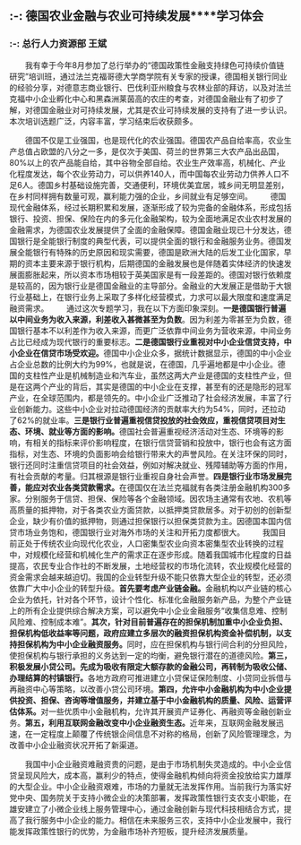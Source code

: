 ## :-: **德国农业金融与农业可持续发展****学习体会**
### :-: 总行人力资源部 王斌
&ensp;&ensp;&ensp;&ensp;我有幸于今年8月参加了总行举办的“德国政策性金融支持绿色可持续价值链研究”培训班，通过法兰克福哥德大学商学院有关专家的授课，德国相关银行同业的经验分享，对德意志商业银行、巴伐利亚州粮食与农林业部的拜访，以及对法兰克福中小企业孵化中心和黑森洲莱茵高的农庄的考查，对德国金融业有了初步了解，对德国金融业对可持续发展，尤其是农业可持续发展的支持有了进一步认识。本次培训选题广泛，内容丰富，学习结束后收获颇多。

&ensp;&ensp;&ensp;&ensp;德国不仅是工业强国，也是现代化的农业强国。德国农产品自给率高，农业生产总值占欧盟的八分之一多，是仅次于美国、荷兰的世界第三大农产品出品国，80%以上的农产品能自给，其中谷物全部自给。农业生产效率高，机械化、产业化程度发达，每个农业劳动力，可以供养140人，而中国每农业劳动力供养人口不足6人。德国乡村基础设施完善，交通便利，环境优美宜居，城乡间无明显差别，在乡村同样拥有数量可观，赢利能力强的企业，乡间就业有足够空间。
&ensp;&ensp;&ensp;&ensp;德国现代金融体系，经过长期积累和发展，逐渐形成了较为完备的金融体系，形成包括银行、投资、担保、保险在内的多元化金融架构，较为全面地满足农业农村发展的金融需求，为德国农业发展提供了全面的金融保障。德国金融业现已十分发达，德国银行是全能银行制度的典型代表，可以提供全面的银行和金融服务业务。德国发展全能银行有特殊的历史原因和现实需要，德国是欧洲大陆的后发工业化国家，早期的资本主要来源于银行机构，后期德国的金融发展也是伴随着实体经济的快速发展面膨胀起来，所以资本市场相较于英美国家是有一段差距的。德国对银行依赖度是较高的，因为银行业是德国金融业的主导部分。金融业的大发展正是借助于大银行业基础上，在银行业务上采取了多样化经营模式，力求可以最大限度和速度满足融资需求。
&ensp;&ensp;&ensp;&ensp;通过这次专题学习，我在以下方面印象深刻。<b>一是德国银行普遍以中间业务为收入来源，利差收入甚微甚至为负数</b>。因为利差为零甚至为负数，德国银行基本不以利差作为收入来源，而更广泛依靠中间业务为营收来源，中间业务占比已经成为现代银行的重要标志。<b>二是德国银行业重视对中小企业信贷支持，中小企业在信贷市场受欢迎。</b>德国中小企业众多，据统计数据显示，德国的中小企业占企业总数的比例大约为99%，也就是说，在德国，几乎遍地都是中小企业。德国的支柱性产业是机械制造业和汽车业，虽然这两大产业是德国的支柱性产业，但是在这两个产业的背后，其实是德国的中小企业在支撑，甚至有的还是隐形的冠军产业，在全球范围内，都是领先的。中小企业广泛推动了社会经济发展，丰富了行业创新能力。这些中小企业对拉动德国经济的贡献率大约为54%，同时，还拉动了62%的就业率。<b>三是银行业普遍重视信贷投放的社会效应，重视信贷项目对生态、环境、就业等方面的影响。</b>德国社会普遍重视经济活动对生态、环境等的影响，有相关的指标来评价影响程度，在银行信贷营销和投放中，银行也会有这方面指标，对生态、环境的负面影响会给银行带来大的声誉风险。在关注环保的同时，银行还同时注重信贷项目的社会效益，例如对解决就业、残障辅助等方面的作用，有社会贡献的考量。归其根源是银行业重视自身社会声誉。<b>四是银行业市场发展完善，能应对农业各类贷款需求。</b>在德国仅在法兰克福就有各类注册金融机构300多家。分别服务于信贷、担保、保险等各个金融领域。因农场主通常有农地、农机等高质量的抵押物，对于各类农业方面贷款，以抵押类贷款居多。对于初创的创新型企业，缺少有价值的抵押物，则通过担保银行以担保类贷款为主。因德国本国内信贷市场业务饱和，德国银行业对海外市场的关注和开拓力度都很大。
&ensp;&ensp;&ensp;&ensp;我国目前正处于传统农业向现代化农业，人口密集型农业向资本密集型农业转换的过程中，对规模化经营和机械化生产的需求正在逐步形成。随着我国城市化程度的日益提高，农民专业合作社的不断发展，土地经营权的市场化流转，农业规模化经营的资金需求会越来越迫切。我国的企业转型升级不能只依靠大型企业的转型，还必须依靠广大中小企业的转型升级。<b>首先要考虑产业链金融。</b>金融机构以产业链的核心企业为依托，针对各个环节，设计个性化、标准化金融服务新产品，为整个产业链上的所有企业提供综合解决方案，可以避免中小企业金融服务“收集信息难、控制风险难、控制成本难”。<b>其次，针对目前普遍存在的担保机制加重中小企业负担、担保机构低收益率等问题，政府应建立多层次的融资担保机构资金补偿机制，以支持担保机构为中小企业融资服务。</b>同时，应在担保机构与银行间合利的分担风险，使担保机构与银行承担的义务达到一定的均衡，避免银行潜在的道德风险。<b>第三，积极发展小贷公司。先成为吸收有限定大额存款的金融公司，再转制为吸收公储、办理结算的村镇银行。</b>各地方政府可推进建立小贷保证保险制度、小贷同业拆借与再融资中心等策略，以改善小贷公司环境。<b>第四，允许中小金融机构为中小企业提供投资、担保、咨询等增值服务，并建立基于中小金融机构的质量、风险、运营评估体系。</b>对一些优质中小金融机构，允许其开展资产证券化、再融资等金融创新业务。<b>第五，利用互联网金融改变中小企业融资生态。</b>近年来，互联网金融发展迅速，在一定程度上颠覆了传统银企间信息不对称的格局，创新了风险管理理念，为改善中小企业融资状况开拓了新渠道。

&ensp;&ensp;&ensp;&ensp;我国中小企业融资难融资贵的问题，是由于市场机制失灵造成的。中小企业信贷呈现风险大，成本高，赢利少的特点，使得金融机构倾向将资金投放给实力雄厚的大型企业。中小企业融资艰难，市场的力量就无法发挥作用。当前我行为落实好党中央、国务院关于支持小微企业的决策部署，发挥政策性银行支农支小职能，在雄安建立了小微企业线上服务管理中心，通过金融创新与现代科技相结合方式，提高了我行服务中小企业的能力。相信在未来服务三农，支持中小企业发展中，我行能发挥政策性银行的优势，为金融市场补齐短板，提升经济发展质量。